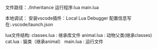 文件路径：./Inheritance
运行程序:lua main.lua

本地调试：
安装vscode插件：Local Lua Debugger
配置信息写在:.vscode/launch.json

lua文件结构:
classes.lua : 继承库文件
animal.lua : 动物父类(继承classes)
cat.lua : 猫类（继承animal）
main.lua : 运行文件

